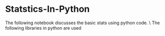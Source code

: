 # Statstics-In-Python

The following notebook discusses the basic stats using python code. \ 
The following libraries in python are used
